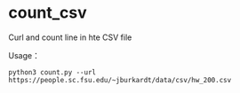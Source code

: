 # count_csv
Curl and count line in hte CSV file

Usage：
```
python3 count.py --url https://people.sc.fsu.edu/~jburkardt/data/csv/hw_200.csv
```
